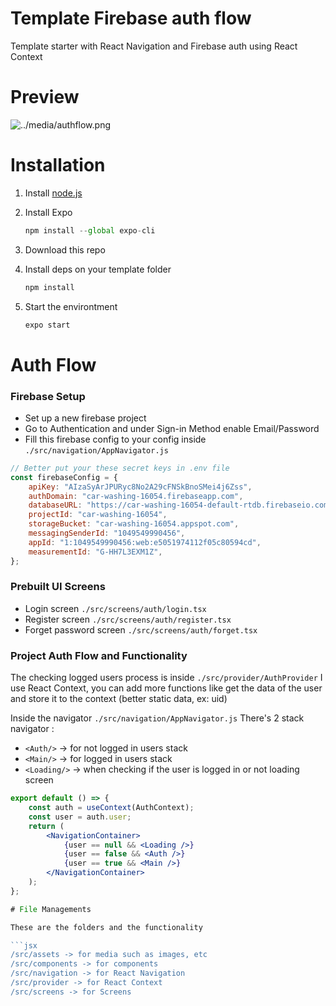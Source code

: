 # Template Firebase auth flow

Template starter with React Navigation and Firebase auth using React Context

# Preview

![../media/authflow.png](https://raw.githubusercontent.com/codingki/react-native-expo-template/master/media/authflow.png)

# Installation

1. Install [node.js](https://nodejs.org/en/)
2. Install Expo

   ```jsx
   npm install --global expo-cli
   ```

3. Download this repo
4. Install deps on your template folder

   ```jsx
   npm install
   ```

5. Start the environtment

   ```jsx
   expo start
   ```

# Auth Flow

### Firebase Setup

- Set up a new firebase project
- Go to Authentication and under Sign-in Method enable Email/Password
- Fill this firebase config to your config inside `./src/navigation/AppNavigator.js`

```jsx
// Better put your these secret keys in .env file
const firebaseConfig = {
    apiKey: "AIzaSyArJPURyc8No2A29cFNSkBnoSMei4j6Zss",
    authDomain: "car-washing-16054.firebaseapp.com",
    databaseURL: "https://car-washing-16054-default-rtdb.firebaseio.com",
    projectId: "car-washing-16054",
    storageBucket: "car-washing-16054.appspot.com",
    messagingSenderId: "1049549990456",
    appId: "1:1049549990456:web:e5051974112f05c80594cd",
    measurementId: "G-HH7L3EXM1Z",
};
```

### Prebuilt UI Screens

- Login screen `./src/screens/auth/login.tsx`
- Register screen `./src/screens/auth/register.tsx`
- Forget password screen `./src/screens/auth/forget.tsx`

### Project Auth Flow and Functionality

The checking logged users process is inside `./src/provider/AuthProvider` I use React Context, you can add more functions like get the data of the user and store it to the context (better static data, ex: uid)

Inside the navigator `./src/navigation/AppNavigator.js`
There's 2 stack navigator :

- `<Auth/>` → for not logged in users stack
- `<Main/>` → for logged in users stack
- `<Loading/>` → when checking if the user is logged in or not loading screen

````jsx
export default () => {
	const auth = useContext(AuthContext);
	const user = auth.user;
	return (
		<NavigationContainer>
			{user == null && <Loading />}
			{user == false && <Auth />}
			{user == true && <Main />}
		</NavigationContainer>
	);
};

# File Managements

These are the folders and the functionality

```jsx
/src/assets -> for media such as images, etc
/src/components -> for components
/src/navigation -> for React Navigation
/src/provider -> for React Context
/src/screens -> for Screens
````
